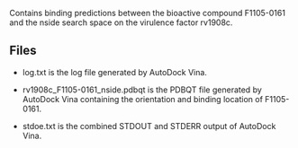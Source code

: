 Contains binding predictions between the bioactive compound F1105-0161 and the nside search space on the virulence factor rv1908c.

## Files

- log.txt is the log file generated by AutoDock Vina.

- rv1908c_F1105-0161_nside.pdbqt is the PDBQT file generated by AutoDock Vina containing the orientation and binding location of F1105-0161.

- stdoe.txt is the combined STDOUT and STDERR output of AutoDock Vina.

